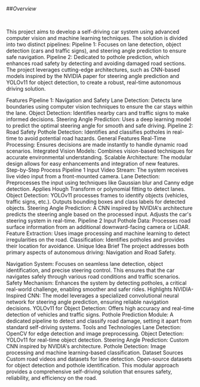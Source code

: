 ##*Overview*
<p>&nbsp;</p> This project aims to develop a self-driving car system using advanced computer vision and machine learning techniques. The solution is divided into two distinct pipelines:
Pipeline 1: Focuses on lane detection, object detection (cars and traffic signs), and steering angle prediction to ensure safe navigation.
Pipeline 2: Dedicated to pothole prediction, which enhances road safety by detecting and avoiding damaged road sections.
The project leverages cutting-edge architectures, such as CNN-based models inspired by the NVIDIA paper for steering angle prediction and YOLOv11 for object detection, to create a robust, real-time autonomous driving solution.

Features
Pipeline 1: Navigation and Safety
Lane Detection: Detects lane boundaries using computer vision techniques to ensure the car stays within the lane.
Object Detection: Identifies nearby cars and traffic signs to make informed decisions.
Steering Angle Prediction: Uses a deep learning model to predict the optimal steering angle for smooth and safe driving.
Pipeline 2: Road Safety
Pothole Detection: Identifies and classifies potholes in real-time to avoid potential road hazards.
General Features
Real-Time Processing: Ensures decisions are made instantly to handle dynamic road scenarios.
Integrated Vision Models: Combines vision-based techniques for accurate environmental understanding.
Scalable Architecture: The modular design allows for easy enhancements and integration of new features.
Step-by-Step Process
Pipeline 1
Input Video Stream: The system receives live video input from a front-mounted camera.
Lane Detection:
Preprocesses the input using techniques like Gaussian blur and Canny edge detection.
Applies Hough Transform or polynomial fitting to detect lanes.
Object Detection:
YOLOv11 processes frames to identify objects (vehicles, traffic signs, etc.).
Outputs bounding boxes and class labels for detected objects.
Steering Angle Prediction:
A CNN inspired by NVIDIA's architecture predicts the steering angle based on the processed input.
Adjusts the car's steering system in real-time.
Pipeline 2
Input Pothole Data: Processes road surface information from an additional downward-facing camera or LiDAR.
Feature Extraction: Uses image processing and machine learning to detect irregularities on the road.
Classification: Identifies potholes and provides their location for avoidance.
Unique Idea Brief
The project addresses both primary aspects of autonomous driving: Navigation and Road Safety.

Navigation System: Focuses on seamless lane detection, object identification, and precise steering control. This ensures that the car navigates safely through various road conditions and traffic scenarios.
Safety Mechanism: Enhances the system by detecting potholes, a critical real-world challenge, enabling smoother and safer rides.
Highlights
NVIDIA-Inspired CNN: The model leverages a specialized convolutional neural network for steering angle prediction, ensuring reliable navigation decisions.
YOLOv11 for Object Detection: Offers high accuracy and real-time detection of vehicles and traffic signs.
Pothole Prediction Module: A dedicated pipeline to detect and classify road damage, setting it apart from standard self-driving systems.
Tools and Technologies
Lane Detection: OpenCV for edge detection and image preprocessing.
Object Detection: YOLOv11 for real-time object detection.
Steering Angle Prediction: Custom CNN inspired by NVIDIA's architecture.
Pothole Detection: Image processing and machine learning-based classification.
Dataset Sources
Custom road videos and datasets for lane detection.
Open-source datasets for object detection and pothole identification.
This modular approach provides a comprehensive self-driving solution that ensures safety, reliability, and efficiency on the road.
